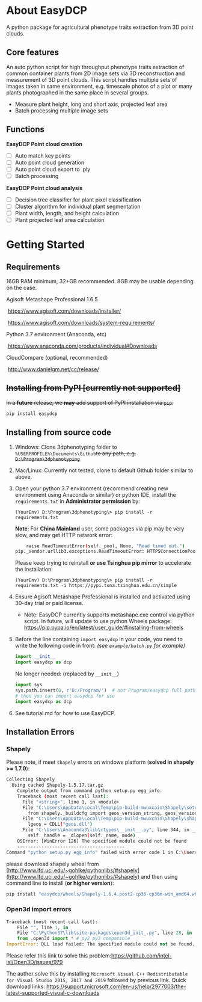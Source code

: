 # About EasyDCP
A python package for agricultural phenotype traits extraction from 3D point clouds.

## Core features

An auto python script for high throughput phenotype traits extraction of common container plants from 2D image sets via 3D reconstruction and measurement of 3D point clouds.
This script handles multiple sets of images taken in same environment, e.g. timescale photos of a plot or many plants photographed in the same place in several groups.

- Measure plant height, long and short axis, projected leaf area
- Batch processing multiple image sets

## Functions

**EasyDCP Point cloud creation**

* [ ] Auto match key points
* [ ] Auto point cloud generation
* [ ] Auto point cloud export to .ply
* [ ] Batch processing

**EasyDCP Point cloud analysis**

* [ ] Decision tree classifier for plant pixel classification
* [ ] Cluster algorithm for individual plant segmentation
* [ ] Plant width, length, and height calculation
* [ ] Plant projected leaf area calculation

# Getting Started

## Requirements

16GB RAM minimum, 32+GB recommended. 8GB may be usable depending on the case.

Agisoft Metashape Professional 1.6.5

​	https://www.agisoft.com/downloads/installer/

​	https://www.agisoft.com/downloads/system-requirements/

Python 3.7 environment (Anaconda, etc)

​	https://www.anaconda.com/products/individual#Downloads

CloudCompare (optional, recommended)

​	http://www.danielgm.net/cc/release/

## ~~Installing from PyPI [currently not supported]~~

~~In a **future** release, we **may** add support of PyPI installation via `pip`.~~

```bash
pip install easydcp
```

## Installing from source code

1. Windows: Clone 3dphenotyping folder to `%USERPROFILE%\Documents\Github`~~to any path, e.g. `D:\Program\3dphenotyping`~~
2. Mac/Linux: Currently not tested, clone to default Github folder similar to above.

2. Open your python 3.7 environment (recommend creating new environment using Anaconda or similar) or python IDE, install the `requirements.txt` in **Administrator permission** by:

   `(YourEnv) D:\Program\3dphenotyping\> pip install -r requirements.txt`

   **Note**: For **China Mainland** user, some packages via pip may be very slow, and may get HTTP network error:

   ```bash
       raise ReadTimeoutError(self._pool, None, "Read timed out.")
   pip._vendor.urllib3.exceptions.ReadTimeoutError: HTTPSConnectionPool(port=443): Read timed out.
   ```

   Please keep trying to reinstall **or use Tsinghua pip mirror** to accelerate the installation:

   `(YourEnv) D:\Program\3dphenotyping\> pip install -r requirements.txt -i https://pypi.tuna.tsinghua.edu.cn/simple`  

3. Ensure Agisoft Metashape Professional is installed and activated using 30-day trial or paid license. 

   - Note: EasyDCP currently supports metashape.exe control via python script. In future, will update to use python Wheels package: https://pip.pypa.io/en/latest/user_guide/#installing-from-wheels

4. Before the line containing `import easydcp` in your code, you need to write the following code in front: *(see `example/batch.py` for example)* 

   ```python
   import __init__
   import easydcp as dcp
   ```

   No longer needed: (replaced by `__init__`)

   ```python
   import sys
   sys.path.insert(0, r'D:/Program/')  # not Program/easydcp full path
   # then you can import easydcp for use
   import easydcp as dcp
   ```

5. See tutorial.md for how to use EasyDCP.

## Installation Errors

### Shapely

Please note, if meet `shapely` errors on windows platform (**solved in shapely >= 1.7.0**):

```bash
Collecting Shapely
  Using cached Shapely-1.5.17.tar.gz
    Complete output from command python setup.py egg_info:
    Traceback (most recent call last):
      File "<string>", line 1, in <module>
      File "C:\Users\AppData\Local\Temp\pip-build-mwuxcain\Shapely\setup.py", line 38, in <module>
        from shapely._buildcfg import geos_version_string, geos_version, \
      File "C:\Users\AppData\Local\Temp\pip-build-mwuxcain\Shapely\shapely\_buildcfg.py", line 200, in <module>
        lgeos = CDLL("geos.dll")
      File "C:\Users\Anaconda3\lib\ctypes\__init__.py", line 344, in __init__
        self._handle = _dlopen(self._name, mode)
    OSError: [WinError 126] The specified module could not be found
    ----------------------------------------
Command "python setup.py egg_info" failed with error code 1 in C:\Users\
```

please download shapely wheel from [http://www.lfd.uci.edu/~gohlke/pythonlibs/#shapely](http://www.lfd.uci.edu/~gohlke/pythonlibs/#shapely) and then using command line to install (**or higher version**):

```bash
pip install "easydcp/wheels/Shapely-1.6.4.post2-cp36-cp36m-win_amd64.whl"
```

### Open3d import errors

```python
Traceback (most recent call last):
	File "", line 1, in
	File "C:\Python37\lib\site-packages\open3d_init_.py", line 28, in
	from .open3d import * # py2 py3 compatible
ImportError: DLL load failed: The specified module could not be found.
```

Please refer this link to solve this problem:https://github.com/intel-isl/Open3D/issues/979

The author solve this by installing `Microsoft Visual C++ Redistributable for Visual Studio 2015, 2017 and 2019`  followed by previous link. Quick download links: https://support.microsoft.com/en-us/help/2977003/the-latest-supported-visual-c-downloads


